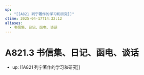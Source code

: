 ```yaml
---
up:
  - "[[A821 列宁著作的学习和研究]]"
ctime: 2025-04-17T14:32:12
aliases:
  - 书信集、日记、函电、谈话
---
```


# A821.3 书信集、日记、函电、谈话

- up: [[A821 列宁著作的学习和研究]]
